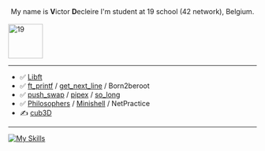 <div align="center">
    My name is <b>V</b>ictor <b>D</b>ecleire I'm student at 19 school (42 network), Belgium.<br><br>
</div>
<a  href="https://campus19.be/" target="_blank" rel="noreferrer noopener">
    <img src="https://pbs.twimg.com/profile_images/1578367273147957249/gGjaUZQ-_400x400.jpg" alt="19" height="70">
</a>
<br>
<hr>

-    ✅ [Libft](https://github.com/vicire1/libft)
-    ✅ [ft_printf](https://github.com/vicire1/printf) / [get_next_line](https://github.com/vicire1/GNL) / Born2beroot
-    ✅ [push_swap](https://github.com/vicire1/Push_swap) / [pipex](https://github.com/vicire1/Pipex) / [so_long](https://github.com/vicire1/So_long)
-    ✅ [Philosophers](https://github.com/vicire1/Philo) / [Minishell](https://github.com/vicire1/42_minishell) / NetPractice
-    ✍️ [cub3D](https://github.com/vicire1/42_Cub3D)
<hr>

[![My Skills](https://skillicons.dev/icons?i=c,vscode,linux,github,git)](https://skillicons.dev)

